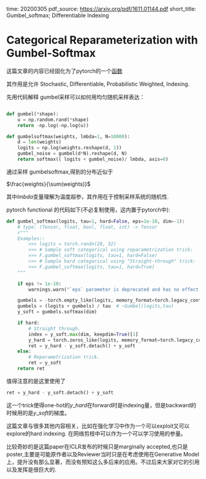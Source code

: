 time: 20200305
pdf_source: https://arxiv.org/pdf/1611.01144.pdf
short_title: Gumbel_softmax; Differentiable Indexing
# Categorical Reparameterization with Gumbel-Softmax

这篇文章的内容已经固化为了pytorch的一个[函数](https://pytorch.org/docs/stable/nn.functional.html#gumbel-softmax)

其作用是允许 Stochastic, Differentiable, Probabilistic Weighted, Indexing.

先用代码解释 gumbel采样可以如何用均匀随机采样表达：

```python

def gumbel(*shape):
    u = np.random.rand(*shape)
    return -np.log(-np.log(u))

def gumbelsoftmax(weights, lmbda=1, N=10000):
    d = len(weights)
    logits = np.log(weights.reshape(d, 1))
    gumbel_noise = gumbel(d*N).reshape(d, N)
    return softmax(( logits + gumbel_noise)/ lmbda, axis=0)
```

通过采样 gumbelsoftmax,得到的分布近似于 

$\frac{weights}{\sum(weights)}$

其中$lmbda$变量理解为温度超参，其作用在于控制采样系统的随机性.


pytorch functional 的代码如下(不必复制使用，这内置于pytorch中):

```python
def gumbel_softmax(logits, tau=1, hard=False, eps=1e-10, dim=-1):
    # type: (Tensor, float, bool, float, int) -> Tensor
    r"""
    Examples::
        >>> logits = torch.randn(20, 32)
        >>> # Sample soft categorical using reparametrization trick:
        >>> F.gumbel_softmax(logits, tau=1, hard=False)
        >>> # Sample hard categorical using "Straight-through" trick:
        >>> F.gumbel_softmax(logits, tau=1, hard=True)
    """

    if eps != 1e-10:
        warnings.warn("`eps` parameter is deprecated and has no effect.")

    gumbels = -torch.empty_like(logits, memory_format=torch.legacy_contiguous_format).exponential_().log()  # ~Gumbel(0,1)
    gumbels = (logits + gumbels) / tau  # ~Gumbel(logits,tau)
    y_soft = gumbels.softmax(dim)

    if hard:
        # Straight through.
        index = y_soft.max(dim, keepdim=True)[1]
        y_hard = torch.zeros_like(logits, memory_format=torch.legacy_contiguous_format).scatter_(dim, index, 1.0)
        ret = y_hard - y_soft.detach() + y_soft
    else:
        # Reparametrization trick.
        ret = y_soft
    return ret
```

值得注意的是这里使用了

```python
ret = y_hard - y_soft.detach() + y_soft
```
这一个trick使得one-hot的$y\_hard$在forward时是indexing量，但是backward的时候用的是$y\_soft$的梯度。

这篇文章与很多其他内容相关，比如在强化学习中作为一个可以exploit又可以explore的hard indexing. 在网络剪枝中可以作为一个可以学习使用的参量。

比较奇妙的是这篇paper在ICLR发布的时候只是marginally accepted,也只是poster,主要是可能原作者以及Reviewer当时只是在考虑使用在Generative Model上，提升没有那么显著，而没有预知这么多后来的应用。不过后来大家对它的引用以及发挥是很巨大的.

